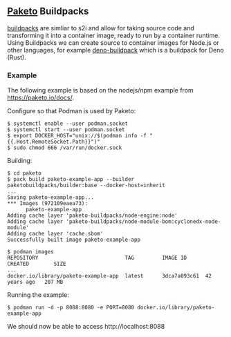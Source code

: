 ## [Paketo](https://paketo.io/) Buildpacks
[buildpacks](https://buildpacks.io/) are simliar to s2i and allow for taking
source code and transforming it into a container image, ready to run by
a container runtime. Using Buildpacks we can create source to container images
for Node.js or other languages, for example
[deno-buildpack](https://github.com/danbev/deno-buildpack) which is a buildpack
for Deno (Rust). 

### Example
The following example is based on the nodejs/npm example from
https://paketo.io/docs/.

Configure so that Podman is used by Paketo:
```console
$ systemctl enable --user podman.socket
$ systemctl start --user podman.socket
$ export DOCKER_HOST="unix://$(podman info -f "{{.Host.RemoteSocket.Path}}")"
$ sudo chmod 666 /var/run/docker.sock
```

Building:
```console
$ cd paketo
$ pack build paketo-example-app --builder paketobuildpacks/builder:base --docker-host=inherit
...
Saving paketo-example-app...
*** Images (972109eaea73):
      paketo-example-app
Adding cache layer 'paketo-buildpacks/node-engine:node'
Adding cache layer 'paketo-buildpacks/node-module-bom:cyclonedx-node-module'
Adding cache layer 'cache.sbom'
Successfully built image paketo-example-app
```
```console
$ podman images
REPOSITORY                            TAG         IMAGE ID      CREATED        SIZE
...
docker.io/library/paketo-example-app  latest      3dca7a093c61  42 years ago   207 MB
```

Running the example:
```console
$ podman run -d -p 8088:8080 -e PORT=8080 docker.io/library/paketo-example-app
```
We should now be able to access http://localhost:8088



